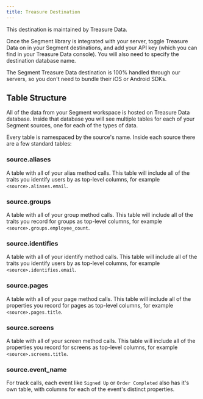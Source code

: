 ```yaml
---
title: Treasure Destination
---
```


This destination is maintained by Treasure Data.

Once the Segment library is integrated with your server, toggle Treasure Data on in your Segment destinations, and add your API key (which you can find in your Treasure Data console). You will also need to specify the destination database name.

The Segment Treasure Data destination is 100% handled through our servers, so you don't need to bundle their iOS or Android SDKs.

## Table Structure

All of the data from your Segment workspace is hosted on Treasure Data database. Inside that database you will see multiple tables for each of your Segment sources, one for each of the types of data.

Every table is namespaced by the source's name. Inside each source there are a few standard tables:

### source.aliases

A table with all of your alias method calls. This table will include all of the traits you identify users by as top-level columns, for example `<source>.aliases.email`.

### source.groups

A table with all of your group method calls. This table will include all of the traits you record for groups as top-level columns, for example `<source>.groups.employee_count`.

### source.identifies

A table with all of your identify method calls. This table will include all of the traits you identify users by as top-level columns, for example `<source>.identifies.email`.

### source.pages

A table with all of your page method calls. This table will include all of the properties you record for pages as top-level columns, for example `<source>.pages.title`.

### source.screens

A table with all of your screen method calls. This table will include all of the properties you record for screens as top-level columns, for example `<source>.screens.title`.

### source.event_name

For track calls, each event like `Signed Up` or `Order Completed` also has it's own table, with columns for each of the event's distinct properties.
